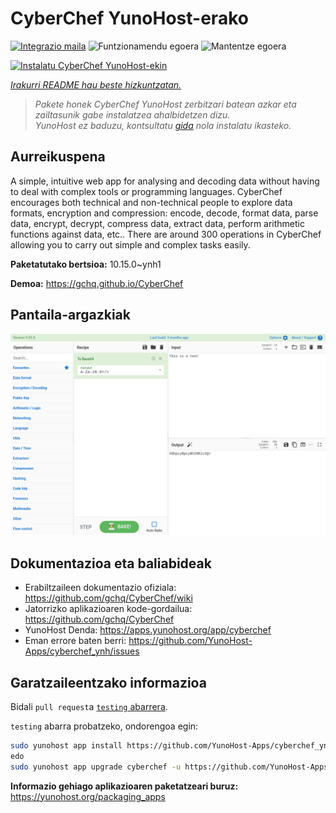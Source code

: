 <!--
Ohart ongi: README hau automatikoki sortu da <https://github.com/YunoHost/apps/tree/master/tools/readme_generator>ri esker
EZ editatu eskuz.
-->

# CyberChef YunoHost-erako

[![Integrazio maila](https://dash.yunohost.org/integration/cyberchef.svg)](https://dash.yunohost.org/appci/app/cyberchef) ![Funtzionamendu egoera](https://ci-apps.yunohost.org/ci/badges/cyberchef.status.svg) ![Mantentze egoera](https://ci-apps.yunohost.org/ci/badges/cyberchef.maintain.svg)

[![Instalatu CyberChef YunoHost-ekin](https://install-app.yunohost.org/install-with-yunohost.svg)](https://install-app.yunohost.org/?app=cyberchef)

*[Irakurri README hau beste hizkuntzatan.](./ALL_README.md)*

> *Pakete honek CyberChef YunoHost zerbitzari batean azkar eta zailtasunik gabe instalatzea ahalbidetzen dizu.*  
> *YunoHost ez baduzu, kontsultatu [gida](https://yunohost.org/install) nola instalatu ikasteko.*

## Aurreikuspena

A simple, intuitive web app for analysing and decoding data without having to deal with complex tools or programming languages. CyberChef encourages both technical and non-technical people to explore data formats, encryption and compression: encode, decode, format data, parse data, encrypt, decrypt, compress data, extract data, perform arithmetic functions against data, etc.. There are around 300 operations in CyberChef allowing you to carry out simple and complex tasks easily.


**Paketatutako bertsioa:** 10.15.0~ynh1

**Demoa:** <https://gchq.github.io/CyberChef>

## Pantaila-argazkiak

![CyberChef(r)en pantaila-argazkia](./doc/screenshots/cyberchef_ynh.png)

## Dokumentazioa eta baliabideak

- Erabiltzaileen dokumentazio ofiziala: <https://github.com/gchq/CyberChef/wiki>
- Jatorrizko aplikazioaren kode-gordailua: <https://github.com/gchq/CyberChef>
- YunoHost Denda: <https://apps.yunohost.org/app/cyberchef>
- Eman errore baten berri: <https://github.com/YunoHost-Apps/cyberchef_ynh/issues>

## Garatzaileentzako informazioa

Bidali `pull request`a [`testing` abarrera](https://github.com/YunoHost-Apps/cyberchef_ynh/tree/testing).

`testing` abarra probatzeko, ondorengoa egin:

```bash
sudo yunohost app install https://github.com/YunoHost-Apps/cyberchef_ynh/tree/testing --debug
edo
sudo yunohost app upgrade cyberchef -u https://github.com/YunoHost-Apps/cyberchef_ynh/tree/testing --debug
```

**Informazio gehiago aplikazioaren paketatzeari buruz:** <https://yunohost.org/packaging_apps>
